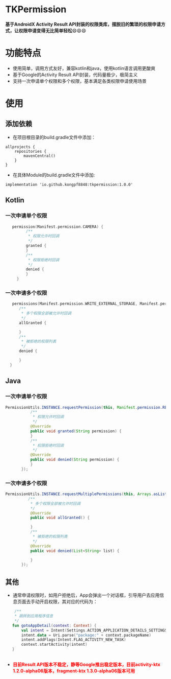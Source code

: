 # TKPermission
**基于AndroidX Activity Result API封装的权限类库，摆脱旧的繁琐的权限申请方式，让权限申请变得无比简单轻松**:smile::smile::smile:

# 功能特点
+ 使用简单，调用方式友好，兼容kotlin和java，使用kotlin语言调用更酸爽
+ 基于Google的Activity Result API封装，代码量极少，极简主义
+ 支持一次申请单个权限和多个权限，基本满足各类权限申请使用场景

# 使用

## 添加依赖
* 在项目根目录的build.gradle文件中添加：
```
allprojects {
    repositories {
        mavenCentral()
    }
}
```
* 在具体Module的build.gradle文件中添加:
```
implementation 'io.github.kongpf8848:tkpermission:1.0.0'
```

## Kotlin

 ### 一次申请单个权限

   ```kotlin
      permission(Manifest.permission.CAMERA) {
            /**
             * 权限允许时回调
             */
            granted {
            }
            /**
             * 权限拒绝时回调
             */
            denied {
            }
        }
   ```

 ### 一次申请多个权限

   ```kotlin
      permissions(Manifest.permission.WRITE_EXTERNAL_STORAGE, Manifest.permission.RECORD_AUDIO) {
         /**
          * 多个权限全部被允许时回调
          */
         allGranted {

         }
         /**
          * 被拒绝的权限列表
          */
         denied {

         }
     }
  
   ```
## Java
 ### 一次申请单个权限

  ```java
 PermissionUtils.INSTANCE.requestPermission(this, Manifest.permission.READ_PHONE_STATE, new PermissionListener() {
             /**
              * 权限允许时回调
              */
             @Override
             public void granted(String permission) {
             }
             /**
              * 权限拒绝时回调
              */
             @Override
             public void denied(String permission) {
             }
         });
  ```

 ### 一次申请多个权限

 ```java
PermissionUtils.INSTANCE.requestMultiplePermissions(this, Arrays.asList(Manifest.permission.READ_CONTACTS, Manifest.permission.READ_SMS), new MultiplePermissionsListener() {
           /**
            * 多个权限全部被允许时回调
            */
            @Override
            public void allGranted() {

            }
            /**
             * 被拒绝的权限列表
             */
            @Override
            public void denied(List<String> list) {

            }
        });
 ```
 ## 其他
 
 + 通常申请权限时，如用户拒绝后，App会弹出一个对话框，引导用户去应用信息页面去手动开启权限，其对应的代码为：
 ```kotlin
     /**
     * 跳转到应用程序信息
     */
    fun gotoAppDetail(context: Context) {
        val intent = Intent(Settings.ACTION_APPLICATION_DETAILS_SETTINGS)
        intent.data = Uri.parse("package:" + context.packageName)
        intent.addFlags(Intent.FLAG_ACTIVITY_NEW_TASK)
        context.startActivity(intent)
    }
  
 ```
 + <font color='red'>**目前Result API版本不稳定，静等Google推出稳定版本，目前activity-ktx 1.2.0-alpha06版本，fragment-ktx 1.3.0-alpha06版本可用**</font>
